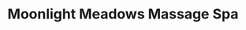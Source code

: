 ---
title: "Moonlight Meadows Massage Spa"
url: /virginia-beach/moonlight-meadows-massage-spa/
shop: massage
---